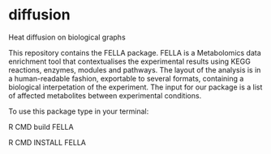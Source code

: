 # diffusion
Heat diffusion on biological graphs

This repository contains the FELLA package. FELLA is a Metabolomics data enrichment tool that contextualises the experimental results using KEGG reactions, enzymes, modules and pathways. The layout of the analysis is in a human-readable fashion, exportable to several formats, containing a biological interpetation of the experiment. The input for our package is a list of affected metabolites between experimental conditions. 

To use this package type in your terminal: 

R CMD build FELLA

R CMD INSTALL FELLA

